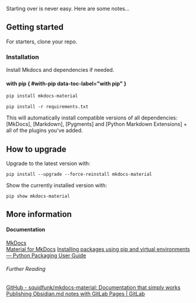 Starting over is never easy. Here are some notes...

## Getting started

For starters, clone your repo.


### Installation

Install Mkdocs and dependencies if needed. 

#### with pip { #with-pip data-toc-label="with pip" }

``` sh
pip install mkdocs-material
```

```
pip install -r requirements.txt
```


This will automatically install compatible versions of all dependencies:
[MkDocs], [Markdown], [Pygments] and [Python Markdown Extensions] + all of the plugins you've added.

## How to upgrade

Upgrade to the latest version with:

```
pip install --upgrade --force-reinstall mkdocs-material
```

Show the currently installed version with:

```
pip show mkdocs-material
```


## More information

#### Documentation
[MkDocs](https://www.mkdocs.org/) <br />
[Material for MkDocs](https://squidfunk.github.io/mkdocs-material/)
[Installing packages using pip and virtual environments — Python Packaging User Guide](https://packaging.python.org/en/latest/guides/installing-using-pip-and-virtual-environments/)


###### Further Reading 
[GitHub - squidfunk/mkdocs-material: Documentation that simply works](https://github.com/squidfunk/mkdocs-material) <br />
[Publishing Obsidian.md notes with GitLab Pages | GitLab](https://about.gitlab.com/blog/2022/03/15/publishing-obsidian-notes-with-gitlab-pages/)


